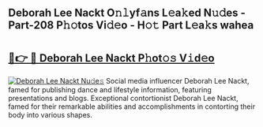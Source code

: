 ## Deborah Lee Nackt O𝚗𝚕yf𝚊ns L𝚎a𝚔ed N𝚞𝚍es - Part-208 P𝚑𝚘tos Vi𝚍𝚎o - H𝚘𝚝 Part L𝚎a𝚔s wahea

# <h2><a href="http://kfdk1d.oniu.top/?m=Deborah+Lee+Nackt">🔗👉 🔴 Deborah Lee Nackt P𝚑ot𝚘𝚜 V𝚒d𝚎o</a></h2>

[![Deborah Lee Nackt Nu𝚍e𝚜](https://i.imgur.com/0qMVB7G.gif)](http://kfdk1d.oniu.top/?m=Deborah+Lee+Nackt)
Social media influencer Deborah Lee Nackt, famed for publishing dance and lifestyle information, featuring presentations and blogs. Exceptional contortionist Deborah Lee Nackt, famed for their remarkable abilities and accomplishments in contorting their body into various shapes.  
